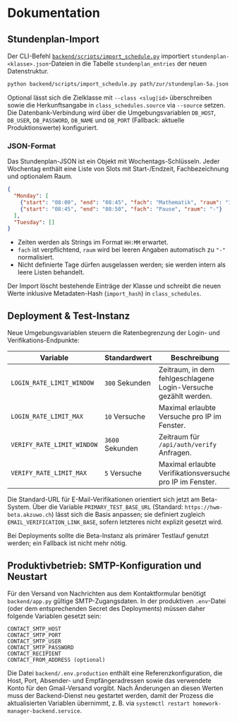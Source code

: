 # Dokumentation

## Stundenplan-Import

Der CLI-Befehl [`backend/scripts/import_schedule.py`](../backend/scripts/import_schedule.py) importiert
`stundenplan-<klasse>.json`-Dateien in die Tabelle `stundenplan_entries` der neuen Datenstruktur.

```bash
python backend/scripts/import_schedule.py path/zur/stundenplan-5a.json
```

Optional lässt sich die Zielklasse mit `--class <slug|id>` überschreiben sowie die Herkunftsangabe in
`class_schedules.source` via `--source` setzen. Die Datenbank-Verbindung wird über die Umgebungsvariablen
`DB_HOST`, `DB_USER`, `DB_PASSWORD`, `DB_NAME` und `DB_PORT` (Fallback: aktuelle Produktionswerte) konfiguriert.

### JSON-Format

Das Stundenplan-JSON ist ein Objekt mit Wochentags-Schlüsseln. Jeder Wochentag enthält eine Liste von Slots mit
Start-/Endzeit, Fachbezeichnung und optionalem Raum.

```json
{
  "Monday": [
    {"start": "08:00", "end": "08:45", "fach": "Mathematik", "raum": "101"},
    {"start": "08:45", "end": "08:50", "fach": "Pause", "raum": "-"}
  ],
  "Tuesday": []
}
```

* Zeiten werden als Strings im Format `HH:MM` erwartet.
* `fach` ist verpflichtend, `raum` wird bei leeren Angaben automatisch zu `"-"` normalisiert.
* Nicht definierte Tage dürfen ausgelassen werden; sie werden intern als leere Listen behandelt.

Der Import löscht bestehende Einträge der Klasse und schreibt die neuen Werte inklusive Metadaten-Hash (`import_hash`) in
`class_schedules`.

## Deployment & Test-Instanz

Neue Umgebungsvariablen steuern die Ratenbegrenzung der Login- und Verifikations-Endpunkte:

| Variable | Standardwert | Beschreibung |
| --- | --- | --- |
| `LOGIN_RATE_LIMIT_WINDOW` | `300` Sekunden | Zeitraum, in dem fehlgeschlagene Login-Versuche gezählt werden. |
| `LOGIN_RATE_LIMIT_MAX` | `10` Versuche | Maximal erlaubte Versuche pro IP im Fenster. |
| `VERIFY_RATE_LIMIT_WINDOW` | `3600` Sekunden | Zeitraum für `/api/auth/verify` Anfragen. |
| `VERIFY_RATE_LIMIT_MAX` | `5` Versuche | Maximal erlaubte Verifikationsversuche pro IP im Fenster. |

Die Standard-URL für E-Mail-Verifikationen orientiert sich jetzt am Beta-System. Über die Variable
`PRIMARY_TEST_BASE_URL` (Standard: `https://hwm-beta.akzuwo.ch`) lässt sich die Basis anpassen; sie definiert zugleich
`EMAIL_VERIFICATION_LINK_BASE`, sofern letzteres nicht explizit gesetzt wird.

Bei Deployments sollte die Beta-Instanz als primärer Testlauf genutzt werden; ein Fallback ist nicht mehr nötig.

## Produktivbetrieb: SMTP-Konfiguration und Neustart

Für den Versand von Nachrichten aus dem Kontaktformular benötigt `backend/app.py` gültige SMTP-Zugangsdaten.
In der produktiven `.env`-Datei (oder dem entsprechenden Secret des Deployments) müssen daher folgende Variablen
gesetzt sein:

```
CONTACT_SMTP_HOST
CONTACT_SMTP_PORT
CONTACT_SMTP_USER
CONTACT_SMTP_PASSWORD
CONTACT_RECIPIENT
CONTACT_FROM_ADDRESS (optional)
```

Die Datei `backend/.env.production` enthält eine Referenzkonfiguration, die Host, Port, Absender- und
Empfängeradressen sowie das verwendete Konto für den Gmail-Versand vorgibt. Nach Änderungen an diesen Werten muss
der Backend-Dienst neu gestartet werden, damit der Prozess die aktualisierten Variablen übernimmt, z. B. via
`systemctl restart homework-manager-backend.service`.
